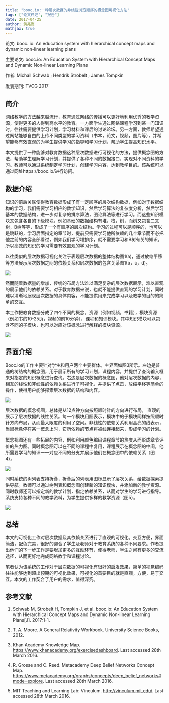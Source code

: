 ```yaml
---
title: "booc.io:一种层次数据的非线性浏览顺序的概念图可视化方法"
tags: ["论文评述", "报告"]
date: 2017-04-25
author: 黄兆嵩
mathjax: true
---
```


论文: booc. io: An education system with hierarchical concept maps and dynamic non-linear learning plans

主要论文: booc.io: An Education System with Hierarchical Concept Maps and Dynamic Non-linear Learning Plans

作者: Michail Schwab ; Hendrik Strobelt ; James Tompkin

发表期刊: TVCG 2017

## 简介

网络教学的方法越来越流行，教育通过网络的传播可以更好地利用优秀的教学资源，使得更多的人得到高水平的教育。一方面学生通过网络课程学习到某一门知识时，往往需要提供学习计划，学习材料和课后的讨论论坛。另一方面，教师希望通过网站能够自由的上传不同类型的学习资料（书本，论文，视频，图片等），并希望能够有效直观的为学生提供学习的指导和学习计划，帮助学生提高知识水平。

本文提供了一种能够对教育数据这种层次数据进行可视化的方法，提供概念图的方法，帮助学生理解学习计划，并提供了各种不同的数据接口，实现对不同资料的学习。教师可以通过系统制定学习计划，创建学习内容，达到教学目的。该系统可以通过网址https://booc.io/进行访问。

## 数据介绍

知识的前后关联使得教育数据形成了有一定顺序的层次结构数据，例如对于数据结构的学习，我们需要学习相应的数学知识，然后学习算法的复杂度分析，然后学习基本的数据结构，进一步对复杂的排序算法，图论算法等进行学习。而这些知识模块又包含各自的下级模块，例如基础的数据结构有堆，栈，树，而树又包含二叉树，B树等等，形成了一个有顺序的层次结构。学习的过程可以是顺序的，也可以是跳跃的，学习后面指定的章节时，提前只需要学习他所依赖的几个章节而不必把他之前的内容全部看过，例如我们学习堆排序，就不需要学习和B树有关的知识。所以高效的知识的学习需要有效直观的学习计划。

以往类似的层次数据可视化关注于表现层次数据的整体结构图1(a)，通过放缩平移等方法展示层次数据之间的依赖关系和层次数据的包含关系图1(b，c，d)。

![](http://www.cad.zju.edu.cn/home/vagblog/wp-content/uploads/2017/04/1.png)

然而随着数据量的增加，传统的布局方法难以满足复杂的层次数据展示，难以直观的展示他们的依赖关系。对于教育数据来说，也就不能提供直观的学习计划，同时难以清晰地展现层次数据的具体内容，不能提供用来完成学习以及教学的目的的简单的交互。

本工作把教育数据分成了四个不同的概念，资源（例如视频，书籍），模块资源（例如书的10-25页，视频的前10分钟），课程和知识模块。其中知识模块可以包含不同的子模块，也可以对应对该概念进行解释的模块资源。

![](http://www.cad.zju.edu.cn/home/vagblog/wp-content/uploads/2017/04/2.png)

## 界面介绍

Booc.io的工作主要针对学生和用户两个主要群体。主界面如图3所示。左边是普通的树结构的概念图，用于展示所有的学习计划，课程内容，并提供了查询输入框来对指定的知识概念进行查询。右边是层次数据的概念图，他对层次数据的内容，相互的线性和非线性的依赖关系进行了可视化，并提供了点击，放缩平移等简单的操作，使得用户能够探索层次数据的结构和内容。

![](http://www.cad.zju.edu.cn/home/vagblog/wp-content/uploads/2017/04/3.png)

层次数据的概念视图，总体是从12点钟方向按照顺时针的方向进行布局， 直观的展示了层次数据的线性关系。每一个模块用圆表示，模块中的子模块同样按照顺时针方向布局，从而最大限度的利用了空间。非线性的依赖关系利用高亮的线表示，当鼠标悬停在某一概念上时，它所依赖的节点将被线连接起来，形成学习的计划。

概念视图还有一些拓展的内容，例如利用颜色编码课程章节的热度从而形成章节评价的热力图。同时概念图可以在不同的课程中复用，课程展示在概念图的中间，他所需要学习的知识一一对应不同的分支并展示他们在概念图中的依赖关系（图4）。

![](http://www.cad.zju.edu.cn/home/vagblog/wp-content/uploads/2017/04/4.png)

同时系统的树列表支持折叠，折叠后的列表用图标显示了层次关系，给数据探索提供导航。教师可以通过树列表和概念图创建新的知识模块，并添加新的教学资源。同时教师还可以指定新的教学计划，指定依赖关系，从而对学生的学习进行指导。系统支持各种不同的教学资料，为学生提供多样的教学资源（图5）。

![](http://www.cad.zju.edu.cn/home/vagblog/wp-content/uploads/2017/04/51.png)

## 总结

本文的可视化工作对层次数据及其依赖关系进行了直观的可视化。交互方便，界面简洁，配色完美，很好的迎合了学生及老师对于教育系统的各种不同要求。作者提出他们的下一步工作是要增加更多的互动环节，使得老师，学生之间有更多的交流途径，从而更好地完成网络教学和课程讨论。

笔者认为该系统的工作对于层次数据的可视化有很好的启发效果，简单的视觉编码往往能够达到超出预期的可视化效果，可视化的首要目的就是直观，方便，易于交互。本文的工作契合了用户的需求，值得深究。

## 参考文献

1. Schwab M, Strobelt H, Tompkin J, et al. booc.io: An Education System with Hierarchical Concept Maps and Dynamic Non-linear Learning Plans[J]. 2017:1-1.

2. T. A. Moore. A General Relativity Workbook. University Science Books, 2012.

3. Khan Academy Knowledge Map. https://www.khanacademy.org/exercisedashboard. Last accessed 28th March 2016.

4. R. Grosse and C. Reed. Metacademy Deep Belief Networks Concept Map. https://www.metacademy.org/graphs/concepts/deep_belief_networks#mode=explore. Last accessed 28th March 2016.

5. MIT Teaching and Learning Lab: Vinculum. http://vinculum.mit.edu/. Last accessed 28th March 2016.